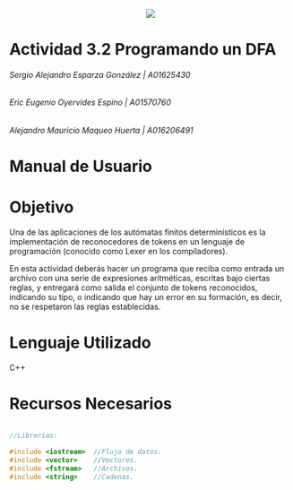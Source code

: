 <p align="center">
  <img src="https://user-images.githubusercontent.com/72751268/161465652-29e7749d-2ca6-468c-9c6e-3e851116af1f.jpg"/>
</p>

# Actividad 3.2 Programando un DFA
###### Sergio Alejandro Esparza González | A01625430
###### Eric Eugenio Oyervides Espino     | A01570760 
###### Alejandro Mauricio Maqueo Huerta  | A016206491
# Manual de Usuario



# Objetivo
Una de las aplicaciones de los autómatas finitos determinísticos es la implementación de reconocedores de tokens en un lenguaje de programación (conocido como Lexer en los compiladores).

En esta actividad deberás hacer un programa que reciba como entrada un archivo con una serie de expresiones aritméticas, escritas bajo ciertas reglas, y entregará como salida el conjunto de tokens reconocidos, indicando su tipo, o indicando que hay un error en su formación, es decir, no se respetaron las reglas establecidas.

# Lenguaje Utilizado
C++

# Recursos Necesarios

```cpp

//Librerias:

#include <iostream>  //Flujo de datos.
#include <vector>    //Vectores.
#include <fstream>   //Archivos.
#include <string>    //Cadenas.

```  


